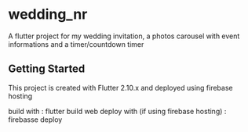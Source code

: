 # wedding_nr

A flutter project for my wedding invitation, a photos carousel with event informations and a timer/countdown timer

## Getting Started

This project is created with Flutter 2.10.x and deployed using firebase hosting

build with : flutter build web 
deploy with (if using firebase hosting) : firebasse deploy 